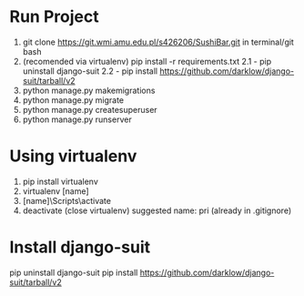 # Run Project
1. git clone https://git.wmi.amu.edu.pl/s426206/SushiBar.git in terminal/git bash
2. (recomended via virtualenv) pip install -r requirements.txt
2.1 - pip uninstall django-suit
2.2 - pip install https://github.com/darklow/django-suit/tarball/v2
3. python manage.py makemigrations
4. python manage.py migrate
5. python manage.py createsuperuser
6. python manage.py runserver

# Using virtualenv
1. pip install virtualenv
2. virtualenv [name]
3. [name]\Scripts\activate
4. deactivate (close virtualenv)
suggested name: pri (already in .gitignore)

# Install django-suit
pip uninstall django-suit
pip install https://github.com/darklow/django-suit/tarball/v2